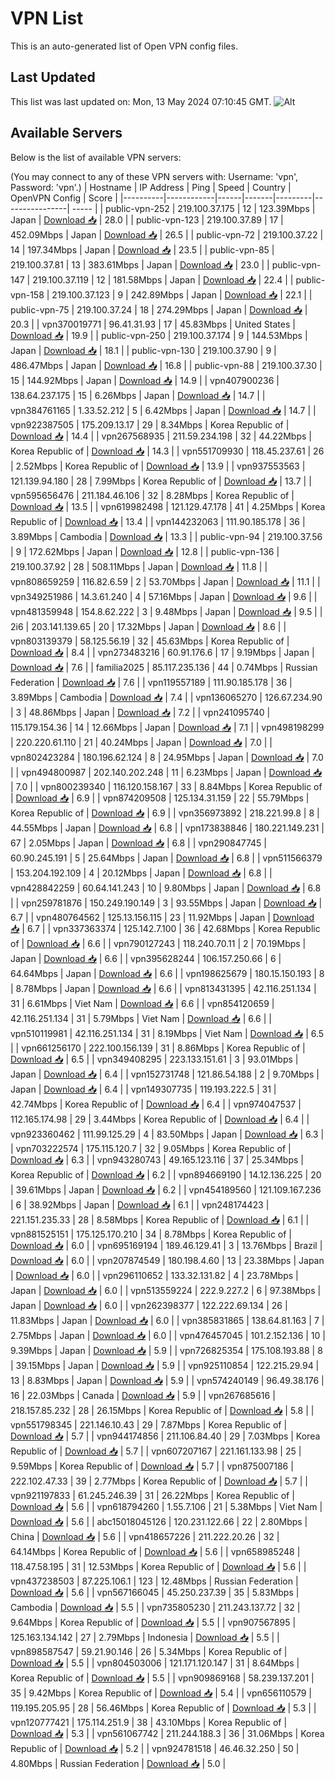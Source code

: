 # VPN List

This is an auto-generated list of Open VPN config files.

## Last Updated

This list was last updated on: Mon, 13 May 2024 07:10:45 GMT.
![Alt](https://repobeats.axiom.co/api/embed/186b98318ef1479477931607c1ad7d823f12451f.svg "Repobeats analytics image")

## Available Servers

Below is the list of available VPN servers:

(You may connect to any of these VPN servers with: Username: 'vpn', Password: 'vpn'.)
| Hostname | IP Address | Ping | Speed | Country | OpenVPN Config | Score |
|----------|------------|------|-------|---------|----------------| ----- |
| public-vpn-252 | 219.100.37.175 | 12 | 123.39Mbps | Japan | [Download 📥](./configs/server_0_JP.ovpn) | 28.0 |
| public-vpn-123 | 219.100.37.89 | 17 | 452.09Mbps | Japan | [Download 📥](./configs/server_1_JP.ovpn) | 26.5 |
| public-vpn-72 | 219.100.37.22 | 14 | 197.34Mbps | Japan | [Download 📥](./configs/server_2_JP.ovpn) | 23.5 |
| public-vpn-85 | 219.100.37.81 | 13 | 383.61Mbps | Japan | [Download 📥](./configs/server_3_JP.ovpn) | 23.0 |
| public-vpn-147 | 219.100.37.119 | 12 | 181.58Mbps | Japan | [Download 📥](./configs/server_4_JP.ovpn) | 22.4 |
| public-vpn-158 | 219.100.37.123 | 9 | 242.89Mbps | Japan | [Download 📥](./configs/server_5_JP.ovpn) | 22.1 |
| public-vpn-75 | 219.100.37.24 | 18 | 274.29Mbps | Japan | [Download 📥](./configs/server_6_JP.ovpn) | 20.3 |
| vpn370019771 | 96.41.31.93 | 17 | 45.83Mbps | United States | [Download 📥](./configs/server_7_US.ovpn) | 19.9 |
| public-vpn-250 | 219.100.37.174 | 9 | 144.53Mbps | Japan | [Download 📥](./configs/server_8_JP.ovpn) | 18.1 |
| public-vpn-130 | 219.100.37.90 | 9 | 486.47Mbps | Japan | [Download 📥](./configs/server_9_JP.ovpn) | 16.8 |
| public-vpn-88 | 219.100.37.30 | 15 | 144.92Mbps | Japan | [Download 📥](./configs/server_10_JP.ovpn) | 14.9 |
| vpn407900236 | 138.64.237.175 | 15 | 6.26Mbps | Japan | [Download 📥](./configs/server_11_JP.ovpn) | 14.7 |
| vpn384761165 | 1.33.52.212 | 5 | 6.42Mbps | Japan | [Download 📥](./configs/server_12_JP.ovpn) | 14.7 |
| vpn922387505 | 175.209.13.17 | 29 | 8.34Mbps | Korea Republic of | [Download 📥](./configs/server_13_KR.ovpn) | 14.4 |
| vpn267568935 | 211.59.234.198 | 32 | 44.22Mbps | Korea Republic of | [Download 📥](./configs/server_14_KR.ovpn) | 14.3 |
| vpn551709930 | 118.45.237.61 | 26 | 2.52Mbps | Korea Republic of | [Download 📥](./configs/server_15_KR.ovpn) | 13.9 |
| vpn937553563 | 121.139.94.180 | 28 | 7.99Mbps | Korea Republic of | [Download 📥](./configs/server_16_KR.ovpn) | 13.7 |
| vpn595656476 | 211.184.46.106 | 32 | 8.28Mbps | Korea Republic of | [Download 📥](./configs/server_17_KR.ovpn) | 13.5 |
| vpn619982498 | 121.129.47.178 | 41 | 4.25Mbps | Korea Republic of | [Download 📥](./configs/server_18_KR.ovpn) | 13.4 |
| vpn144232063 | 111.90.185.178 | 36 | 3.89Mbps | Cambodia | [Download 📥](./configs/server_19_KH.ovpn) | 13.3 |
| public-vpn-94 | 219.100.37.56 | 9 | 172.62Mbps | Japan | [Download 📥](./configs/server_20_JP.ovpn) | 12.8 |
| public-vpn-136 | 219.100.37.92 | 28 | 508.11Mbps | Japan | [Download 📥](./configs/server_21_JP.ovpn) | 11.8 |
| vpn808659259 | 116.82.6.59 | 2 | 53.70Mbps | Japan | [Download 📥](./configs/server_22_JP.ovpn) | 11.1 |
| vpn349251986 | 14.3.61.240 | 4 | 57.16Mbps | Japan | [Download 📥](./configs/server_23_JP.ovpn) | 9.6 |
| vpn481359948 | 154.8.62.222 | 3 | 9.48Mbps | Japan | [Download 📥](./configs/server_24_JP.ovpn) | 9.5 |
| 2i6 | 203.141.139.65 | 20 | 17.32Mbps | Japan | [Download 📥](./configs/server_25_JP.ovpn) | 8.6 |
| vpn803139379 | 58.125.56.19 | 32 | 45.63Mbps | Korea Republic of | [Download 📥](./configs/server_26_KR.ovpn) | 8.4 |
| vpn273483216 | 60.91.176.6 | 17 | 9.19Mbps | Japan | [Download 📥](./configs/server_27_JP.ovpn) | 7.6 |
| familia2025 | 85.117.235.136 | 44 | 0.74Mbps | Russian Federation | [Download 📥](./configs/server_28_RU.ovpn) | 7.6 |
| vpn119557189 | 111.90.185.178 | 36 | 3.89Mbps | Cambodia | [Download 📥](./configs/server_29_KH.ovpn) | 7.4 |
| vpn136065270 | 126.67.234.90 | 3 | 48.86Mbps | Japan | [Download 📥](./configs/server_30_JP.ovpn) | 7.2 |
| vpn241095740 | 115.179.154.36 | 14 | 12.66Mbps | Japan | [Download 📥](./configs/server_31_JP.ovpn) | 7.1 |
| vpn498198299 | 220.220.61.110 | 21 | 40.24Mbps | Japan | [Download 📥](./configs/server_32_JP.ovpn) | 7.0 |
| vpn802423284 | 180.196.62.124 | 8 | 24.95Mbps | Japan | [Download 📥](./configs/server_33_JP.ovpn) | 7.0 |
| vpn494800987 | 202.140.202.248 | 11 | 6.23Mbps | Japan | [Download 📥](./configs/server_34_JP.ovpn) | 7.0 |
| vpn800239340 | 116.120.158.167 | 33 | 8.84Mbps | Korea Republic of | [Download 📥](./configs/server_35_KR.ovpn) | 6.9 |
| vpn874209508 | 125.134.31.159 | 22 | 55.79Mbps | Korea Republic of | [Download 📥](./configs/server_36_KR.ovpn) | 6.9 |
| vpn356973892 | 218.221.99.8 | 8 | 44.55Mbps | Japan | [Download 📥](./configs/server_37_JP.ovpn) | 6.8 |
| vpn173838846 | 180.221.149.231 | 67 | 2.05Mbps | Japan | [Download 📥](./configs/server_38_JP.ovpn) | 6.8 |
| vpn290847745 | 60.90.245.191 | 5 | 25.64Mbps | Japan | [Download 📥](./configs/server_39_JP.ovpn) | 6.8 |
| vpn511566379 | 153.204.192.109 | 4 | 20.12Mbps | Japan | [Download 📥](./configs/server_40_JP.ovpn) | 6.8 |
| vpn428842259 | 60.64.141.243 | 10 | 9.80Mbps | Japan | [Download 📥](./configs/server_41_JP.ovpn) | 6.8 |
| vpn259781876 | 150.249.190.149 | 3 | 93.55Mbps | Japan | [Download 📥](./configs/server_42_JP.ovpn) | 6.7 |
| vpn480764562 | 125.13.156.115 | 23 | 11.92Mbps | Japan | [Download 📥](./configs/server_43_JP.ovpn) | 6.7 |
| vpn337363374 | 125.142.7.100 | 36 | 42.68Mbps | Korea Republic of | [Download 📥](./configs/server_44_KR.ovpn) | 6.6 |
| vpn790127243 | 118.240.70.11 | 2 | 70.19Mbps | Japan | [Download 📥](./configs/server_45_JP.ovpn) | 6.6 |
| vpn395628244 | 106.157.250.66 | 6 | 64.64Mbps | Japan | [Download 📥](./configs/server_46_JP.ovpn) | 6.6 |
| vpn198625679 | 180.15.150.193 | 8 | 8.78Mbps | Japan | [Download 📥](./configs/server_47_JP.ovpn) | 6.6 |
| vpn813431395 | 42.116.251.134 | 31 | 6.61Mbps | Viet Nam | [Download 📥](./configs/server_48_VN.ovpn) | 6.6 |
| vpn854120659 | 42.116.251.134 | 31 | 5.79Mbps | Viet Nam | [Download 📥](./configs/server_49_VN.ovpn) | 6.6 |
| vpn510119981 | 42.116.251.134 | 31 | 8.19Mbps | Viet Nam | [Download 📥](./configs/server_50_VN.ovpn) | 6.5 |
| vpn661256170 | 222.100.156.139 | 31 | 8.86Mbps | Korea Republic of | [Download 📥](./configs/server_51_KR.ovpn) | 6.5 |
| vpn349408295 | 223.133.151.61 | 3 | 93.01Mbps | Japan | [Download 📥](./configs/server_52_JP.ovpn) | 6.4 |
| vpn152731748 | 121.86.54.188 | 2 | 9.70Mbps | Japan | [Download 📥](./configs/server_53_JP.ovpn) | 6.4 |
| vpn149307735 | 119.193.222.5 | 31 | 42.74Mbps | Korea Republic of | [Download 📥](./configs/server_54_KR.ovpn) | 6.4 |
| vpn974047537 | 112.165.174.98 | 29 | 3.44Mbps | Korea Republic of | [Download 📥](./configs/server_55_KR.ovpn) | 6.4 |
| vpn923360462 | 111.99.125.29 | 4 | 83.50Mbps | Japan | [Download 📥](./configs/server_56_JP.ovpn) | 6.3 |
| vpn703222574 | 175.115.120.7 | 32 | 9.05Mbps | Korea Republic of | [Download 📥](./configs/server_57_KR.ovpn) | 6.3 |
| vpn943280743 | 49.165.123.116 | 37 | 25.34Mbps | Korea Republic of | [Download 📥](./configs/server_58_KR.ovpn) | 6.2 |
| vpn894669190 | 14.12.136.225 | 20 | 39.61Mbps | Japan | [Download 📥](./configs/server_59_JP.ovpn) | 6.2 |
| vpn454189560 | 121.109.167.236 | 6 | 38.92Mbps | Japan | [Download 📥](./configs/server_60_JP.ovpn) | 6.1 |
| vpn248174423 | 221.151.235.33 | 28 | 8.58Mbps | Korea Republic of | [Download 📥](./configs/server_61_KR.ovpn) | 6.1 |
| vpn881525151 | 175.125.170.210 | 34 | 8.78Mbps | Korea Republic of | [Download 📥](./configs/server_62_KR.ovpn) | 6.0 |
| vpn695169194 | 189.46.129.41 | 3 | 13.76Mbps | Brazil | [Download 📥](./configs/server_63_BR.ovpn) | 6.0 |
| vpn207874549 | 180.198.4.60 | 13 | 23.38Mbps | Japan | [Download 📥](./configs/server_64_JP.ovpn) | 6.0 |
| vpn296110652 | 133.32.131.82 | 4 | 23.78Mbps | Japan | [Download 📥](./configs/server_65_JP.ovpn) | 6.0 |
| vpn513559224 | 222.9.227.2 | 6 | 97.38Mbps | Japan | [Download 📥](./configs/server_66_JP.ovpn) | 6.0 |
| vpn262398377 | 122.222.69.134 | 26 | 11.83Mbps | Japan | [Download 📥](./configs/server_67_JP.ovpn) | 6.0 |
| vpn385831865 | 138.64.81.163 | 7 | 2.75Mbps | Japan | [Download 📥](./configs/server_68_JP.ovpn) | 6.0 |
| vpn476457045 | 101.2.152.136 | 10 | 9.39Mbps | Japan | [Download 📥](./configs/server_69_JP.ovpn) | 5.9 |
| vpn726825354 | 175.108.193.88 | 8 | 39.15Mbps | Japan | [Download 📥](./configs/server_70_JP.ovpn) | 5.9 |
| vpn925110854 | 122.215.29.94 | 13 | 8.83Mbps | Japan | [Download 📥](./configs/server_71_JP.ovpn) | 5.9 |
| vpn574240149 | 96.49.38.176 | 16 | 22.03Mbps | Canada | [Download 📥](./configs/server_72_CA.ovpn) | 5.9 |
| vpn267685616 | 218.157.85.232 | 28 | 26.15Mbps | Korea Republic of | [Download 📥](./configs/server_73_KR.ovpn) | 5.8 |
| vpn551798345 | 221.146.10.43 | 29 | 7.87Mbps | Korea Republic of | [Download 📥](./configs/server_74_KR.ovpn) | 5.7 |
| vpn944174856 | 211.106.84.40 | 29 | 7.03Mbps | Korea Republic of | [Download 📥](./configs/server_75_KR.ovpn) | 5.7 |
| vpn607207167 | 221.161.133.98 | 25 | 9.59Mbps | Korea Republic of | [Download 📥](./configs/server_76_KR.ovpn) | 5.7 |
| vpn875007186 | 222.102.47.33 | 39 | 2.77Mbps | Korea Republic of | [Download 📥](./configs/server_77_KR.ovpn) | 5.7 |
| vpn921197833 | 61.245.246.39 | 31 | 26.22Mbps | Korea Republic of | [Download 📥](./configs/server_78_KR.ovpn) | 5.6 |
| vpn618794260 | 1.55.7.106 | 21 | 5.38Mbps | Viet Nam | [Download 📥](./configs/server_79_VN.ovpn) | 5.6 |
| abc15018045126 | 120.231.122.66 | 22 | 2.80Mbps | China | [Download 📥](./configs/server_80_CN.ovpn) | 5.6 |
| vpn418657226 | 211.222.20.26 | 32 | 64.14Mbps | Korea Republic of | [Download 📥](./configs/server_81_KR.ovpn) | 5.6 |
| vpn658985248 | 118.47.58.195 | 31 | 12.53Mbps | Korea Republic of | [Download 📥](./configs/server_82_KR.ovpn) | 5.6 |
| vpn437238503 | 87.225.106.1 | 123 | 12.48Mbps | Russian Federation | [Download 📥](./configs/server_83_RU.ovpn) | 5.6 |
| vpn567166045 | 45.250.237.39 | 35 | 5.83Mbps | Cambodia | [Download 📥](./configs/server_84_KH.ovpn) | 5.5 |
| vpn735805230 | 211.243.137.72 | 32 | 9.64Mbps | Korea Republic of | [Download 📥](./configs/server_85_KR.ovpn) | 5.5 |
| vpn907567895 | 125.163.134.142 | 27 | 2.79Mbps | Indonesia | [Download 📥](./configs/server_86_ID.ovpn) | 5.5 |
| vpn898587547 | 59.21.90.146 | 26 | 5.34Mbps | Korea Republic of | [Download 📥](./configs/server_87_KR.ovpn) | 5.5 |
| vpn804503006 | 121.171.120.147 | 31 | 8.64Mbps | Korea Republic of | [Download 📥](./configs/server_88_KR.ovpn) | 5.5 |
| vpn909869168 | 58.239.137.201 | 35 | 9.42Mbps | Korea Republic of | [Download 📥](./configs/server_89_KR.ovpn) | 5.4 |
| vpn656110579 | 119.195.205.95 | 28 | 56.46Mbps | Korea Republic of | [Download 📥](./configs/server_90_KR.ovpn) | 5.3 |
| vpn120777421 | 175.114.251.9 | 38 | 43.10Mbps | Korea Republic of | [Download 📥](./configs/server_91_KR.ovpn) | 5.3 |
| vpn561067742 | 211.244.188.3 | 36 | 31.06Mbps | Korea Republic of | [Download 📥](./configs/server_92_KR.ovpn) | 5.2 |
| vpn924781518 | 46.46.32.250 | 50 | 4.80Mbps | Russian Federation | [Download 📥](./configs/server_93_RU.ovpn) | 5.0 |
